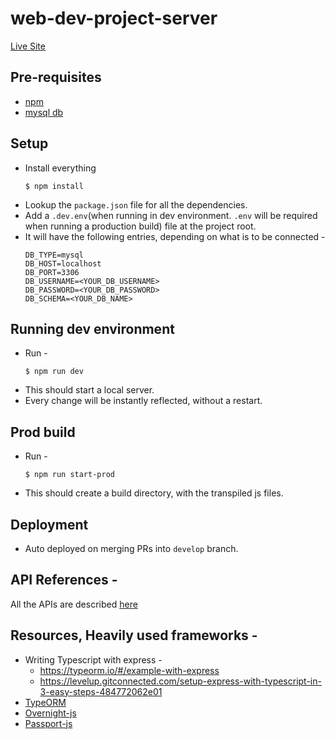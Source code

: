 # web-dev-project-server

[Live Site](https://web-dev-project-server.herokuapp.com/)

## Pre-requisites
- [npm](https://www.npmjs.com/get-npm)
- [mysql db](https://www.mysql.com/downloads/)

## Setup
- Install everything
  ```shell script
  $ npm install
  ```
- Lookup the `package.json` file for all the dependencies.
- Add a `.dev.env`(when running in dev environment. `.env` will be required when running a production build) file at the project root.
- It will have the following entries, depending on what is to be connected - 
  ```
  DB_TYPE=mysql
  DB_HOST=localhost
  DB_PORT=3306
  DB_USERNAME=<YOUR_DB_USERNAME>
  DB_PASSWORD=<YOUR_DB_PASSWORD>
  DB_SCHEMA=<YOUR_DB_NAME>
  ```

## Running dev environment
- Run - 
  ```shell script
  $ npm run dev
  ```
- This should start a local server.
- Every change will be instantly reflected, without a restart.

## Prod build
- Run - 
  ```shell script
  $ npm run start-prod
  ```
- This should create a build directory, with the transpiled js files.

## Deployment
- Auto deployed on merging PRs into `develop` branch.

## API References -
All the APIs are described [here](https://documenter.getpostman.com/view/6351305/SzS8s5P6?version=latest)

## Resources, Heavily used frameworks - 
- Writing Typescript with express -
    - https://typeorm.io/#/example-with-express
    - https://levelup.gitconnected.com/setup-express-with-typescript-in-3-easy-steps-484772062e01
- [TypeORM](https://github.com/typeorm/typeorm)
- [Overnight-js](https://github.com/seanpmaxwell/overnight)
- [Passport-js](https://github.com/jaredhanson/passport)
